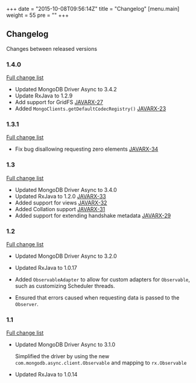 +++
date = "2015-10-08T09:56:14Z"
title = "Changelog"
[menu.main]
  weight = 55
  pre = "<i class='fa fa-cog'></i>"
+++

## Changelog

Changes between released versions

### 1.4.0

[Full change list](https://jira.mongodb.org/issues/?jql=project%20%3D%20JAVARX%20AND%20fixVersion%20%3D%201.4)

  * Updated MongoDB Driver Async to 3.4.2
  * Update RxJava to 1.2.9
  * Add support for GridFS [JAVARX-27](https://jira.mongodb.org/browse/JAVARX-27)
  * Added `MongoClients.getDefaultCodecRegistry()` [JAVARX-23](https://jira.mongodb.org/browse/JAVARX-23)


### 1.3.1

[Full change list](https://jira.mongodb.org/issues/?jql=project%20%3D%20JAVARX%20AND%20fixVersion%20%3D%201.3.1)

  * Fix bug disallowing requesting zero elements [JAVARX-34](https://jira.mongodb.org/browse/JAVARX-34)

### 1.3

[Full change list](https://jira.mongodb.org/issues/?jql=project%20%3D%20JAVARX%20AND%20fixVersion%20%3D%201.3)

  * Updated MongoDB Driver Async to 3.4.0
  * Updated RxJava to 1.2.0 [JAVARX-33](https://jira.mongodb.org/browse/JAVARX-33)
  * Added support for views [JAVARX-32](https://jira.mongodb.org/browse/JAVARX-32)
  * Added Collation support [JAVARX-31](https://jira.mongodb.org/browse/JAVARX-31)
  * Added support for extending handshake metadata [JAVARX-29](https://jira.mongodb.org/browse/JAVARX-29)

### 1.2 

[Full change list](https://jira.mongodb.org/issues/?jql=project%20%3D%20JAVARX%20AND%20fixVersion%20%3D%201.2)

  * Updated MongoDB Driver Async to 3.2.0
    
  * Updated RxJava to 1.0.17
  
  * Added `ObservableAdapter` to allow for custom adapters for `Observable`, such as customizing Scheduler threads.
  
  * Ensured that errors caused when requesting data is passed to the `Observer`.

### 1.1 

[Full change list](https://jira.mongodb.org/issues/?jql=project%20%3D%20JAVARX%20AND%20fixVersion%20%3D%201.1)

  * Updated MongoDB Driver Async to 3.1.0
  
    Simplified the driver by using the new `com.mongodb.async.client.Observable` and mapping to `rx.Observable`
    
  * Updated RxJava to 1.0.14

